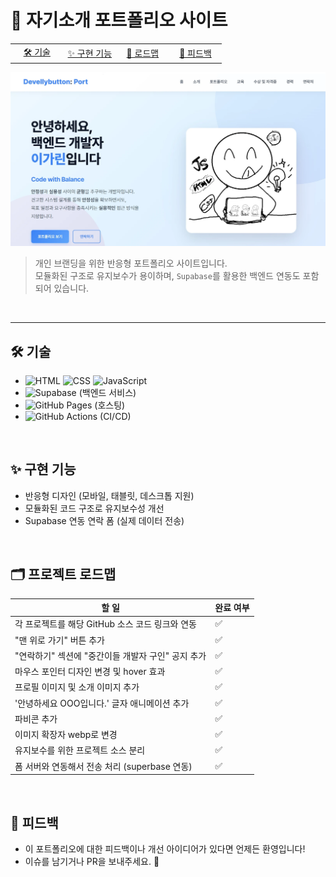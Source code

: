 # 💼 자기소개 포트폴리오 사이트

<table style="table-layout: fixed;">
  <tr>
    <td style="width: 25%; text-align: center;">
      <a href="#️-기술">🛠️ 기술</a>
    </td>
    <td style="width: 25%; text-align: center;">
      <a href="#-구현-기능">✨ 구현 기능</a>
    </td>
    <td style="width: 25%; text-align: center;">
      <a href="#️-프로젝트-로드맵">🚀 로드맵</a>
    </td>
    <td style="width: 25%; text-align: center;">
      <a href="#-피드백">🤝 피드백</a>
    </td>
  </tr>
</table>

<a href="https://devellybutton.github.io/" target="_blank">
  <img src="public/assets/portfolio-main.webp" alt="Portfolio Preview" />
</a>

> 개인 브랜딩을 위한 반응형 포트폴리오 사이트입니다. <br>
> 모듈화된 구조로 유지보수가 용이하며, `Supabase`를 활용한 백엔드 연동도 포함되어 있습니다.

<br>

---

## 🛠️ 기술

- ![HTML](https://img.shields.io/badge/HTML5-E34F26?style=for-the-badge&logo=html5&logoColor=white)
  ![CSS](https://img.shields.io/badge/CSS3-1572B6?style=for-the-badge&logo=css3&logoColor=white)
  ![JavaScript](https://img.shields.io/badge/JavaScript-F7DF1E?style=for-the-badge&logo=javascript&logoColor=black)
- ![Supabase](https://img.shields.io/badge/Supabase-3ECF8E?style=for-the-badge&logo=supabase&logoColor=white) (백엔드 서비스)
- ![GitHub Pages](https://img.shields.io/badge/GitHub_Pages-222?style=for-the-badge&logo=github&logoColor=white) (호스팅)
- ![GitHub Actions](https://img.shields.io/badge/GitHub_Actions-2088FF?style=for-the-badge&logo=github-actions&logoColor=white) (CI/CD)

<br>

## ✨ 구현 기능

- 반응형 디자인 (모바일, 태블릿, 데스크톱 지원)
- 모듈화된 코드 구조로 유지보수성 개선
- Supabase 연동 연락 폼 (실제 데이터 전송)

<br>

## 🗂️ 프로젝트 로드맵

| 할 일                                              | 완료 여부 |
| -------------------------------------------------- | --------- |
| 각 프로젝트를 해당 GitHub 소스 코드 링크와 연동    | ✅        |
| "맨 위로 가기" 버튼 추가                           | ✅        |
| "연락하기" 섹션에 "중간이들 개발자 구인" 공지 추가 | ✅        |
| 마우스 포인터 디자인 변경 및 hover 효과            | ✅        |
| 프로필 이미지 및 소개 이미지 추가                  | ✅        |
| '안녕하세요 OOO입니다.' 글자 애니메이션 추가       | ✅        |
| 파비콘 추가                                        | ✅        |
| 이미지 확장자 webp로 변경                          | ✅        |
| 유지보수를 위한 프로젝트 소스 분리                 | ✅        |
| 폼 서버와 연동해서 전송 처리 (superbase 연동)      | ✅        |

<br>

## 🤝 피드백

- 이 포트폴리오에 대한 피드백이나 개선 아이디어가 있다면 언제든 환영입니다!
- 이슈를 남기거나 PR을 보내주세요. 🙌
